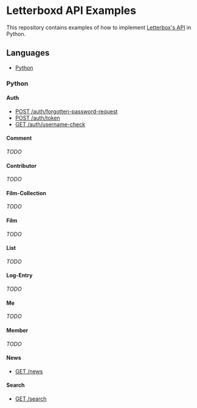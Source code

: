 # Letterboxd API Examples
This repository contains examples of how to implement [Letterbox's API](http://api-docs.letterboxd.com) in Python.

## Languages

* [Python](#python)

### Python

#### Auth

* [POST /auth/forgotten-password-request](python/auth_forgotten-password-request.py)
* [POST /auth/token](python/auth_token.py)
* [GET /auth/username-check](python/auth_username-check.py)

#### Comment

_TODO_

#### Contributor

_TODO_

#### Film-Collection

_TODO_

#### Film

_TODO_

#### List

_TODO_

#### Log-Entry

_TODO_

#### Me

_TODO_

#### Member

_TODO_

#### News

* [GET /news](python/news.py)

#### Search

* [GET /search](python/search.py)
